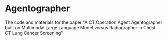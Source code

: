 # Agentographer
The code and materials for the paper "A CT Operation Agent Agentographer built on Multimodal Large Language Model versus Radiographer in Chest CT Lung Cancer Screening"
